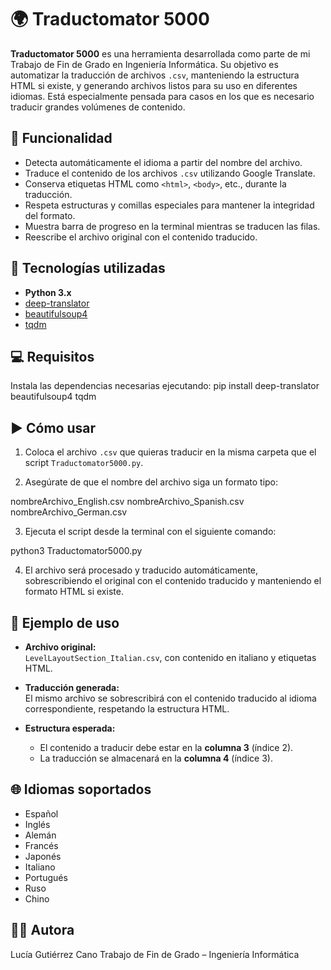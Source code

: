 # 🌍 Traductomator 5000

**Traductomator 5000** es una herramienta desarrollada como parte de mi Trabajo de Fin de Grado en Ingeniería Informática. Su objetivo es automatizar la traducción de archivos `.csv`, manteniendo la estructura HTML si existe, y generando archivos listos para su uso en diferentes idiomas. Está especialmente pensada para casos en los que es necesario traducir grandes volúmenes de contenido.

## 📌 Funcionalidad

- Detecta automáticamente el idioma a partir del nombre del archivo.
- Traduce el contenido de los archivos `.csv` utilizando Google Translate.
- Conserva etiquetas HTML como `<html>`, `<body>`, etc., durante la traducción.
- Respeta estructuras y comillas especiales para mantener la integridad del formato.
- Muestra barra de progreso en la terminal mientras se traducen las filas.
- Reescribe el archivo original con el contenido traducido.

## 🚀 Tecnologías utilizadas

- **Python 3.x**
- [deep-translator](https://pypi.org/project/deep-translator/)
- [beautifulsoup4](https://pypi.org/project/beautifulsoup4/)
- [tqdm](https://pypi.org/project/tqdm/)

## 💻 Requisitos

Instala las dependencias necesarias ejecutando:
pip install deep-translator beautifulsoup4 tqdm


## ▶️ Cómo usar

1. Coloca el archivo `.csv` que quieras traducir en la misma carpeta que el script `Traductomator5000.py`.

2. Asegúrate de que el nombre del archivo siga un formato tipo:

nombreArchivo_English.csv
nombreArchivo_Spanish.csv
nombreArchivo_German.csv

3. Ejecuta el script desde la terminal con el siguiente comando:

python3 Traductomator5000.py

4. El archivo será procesado y traducido automáticamente, sobrescribiendo el original con el contenido traducido y manteniendo el formato HTML si existe.


## 🧪 Ejemplo de uso

- **Archivo original:**  
  `LevelLayoutSection_Italian.csv`, con contenido en italiano y etiquetas HTML.

- **Traducción generada:**  
  El mismo archivo se sobrescribirá con el contenido traducido al idioma correspondiente, respetando la estructura HTML.

- **Estructura esperada:**  
  - El contenido a traducir debe estar en la **columna 3** (índice 2).  
  - La traducción se almacenará en la **columna 4** (índice 3).


## 🌐 Idiomas soportados
- Español
- Inglés
- Alemán
- Francés
- Japonés
- Italiano
- Portugués
- Ruso
- Chino


## 👩‍💻 Autora
Lucía Gutiérrez Cano
Trabajo de Fin de Grado – Ingeniería Informática


